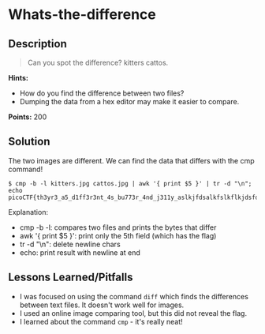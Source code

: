# Whats-the-difference

## Description
> Can you spot the difference? kitters cattos.

**Hints:**
- How do you find the difference between two files?
- Dumping the data from a hex editor may make it easier to compare.

**Points:** 200

## Solution
The two images are different. We can find the data that differs with the
cmp command!

```
$ cmp -b -l kitters.jpg cattos.jpg | awk '{ print $5 }' | tr -d "\n"; echo
picoCTF{th3yr3_a5_d1ff3r3nt_4s_bu773r_4nd_j311y_aslkjfdsalkfslkflkjdsfdszmz10548}
```

Explanation:
- cmp -b -l: compares two files and prints the bytes that differ
- awk '{ print $5 }': print only the 5th field (which has the flag)
- tr -d "\n": delete newline chars
- echo: print result with newline at end

## Lessons Learned/Pitfalls
- I was focused on using the command ```diff``` which finds the differences
  between text files. It doesn't work well for images.
- I used an online image comparing tool, but this did not reveal the flag.
- I learned about the command ```cmp``` - it's really neat!
